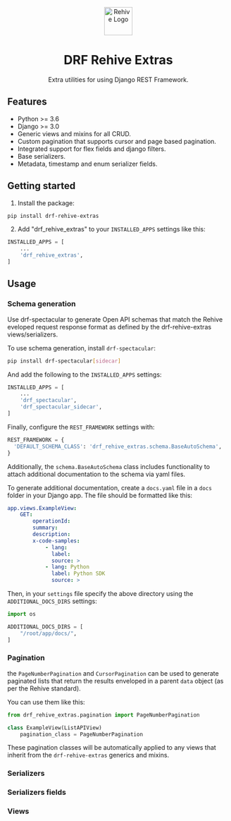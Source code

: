 <p align="center">
  <img width="64" src="https://avatars2.githubusercontent.com/u/22204821?s=200&v=4" alt="Rehive Logo">
  <h1 align="center">DRF Rehive Extras</h1>
  <p align="center">Extra utilities for using Django REST Framework.</p>
</p>

## Features

- Python >= 3.6
- Django >= 3.0
- Generic views and mixins for all CRUD.
- Custom pagination that supports cursor and page based pagination.
- Integrated support for flex fields and django filters.
- Base serializers.
- Metadata, timestamp and enum serializer fields.


## Getting started

1. Install the package:

```sh
pip install drf-rehive-extras
```

2. Add "drf_rehive_extras" to your `INSTALLED_APPS` settings like this:

```python
INSTALLED_APPS = [
    ...
    'drf_rehive_extras',
]
```

## Usage

### Schema generation

Use drf-spectacular to generate Open API schemas that match the Rehive eveloped request response format as defined by the drf-rehive-extras views/serializers.

To use schema generation, install `drf-spectacular`:

```sh
pip install drf-spectacular[sidecar]
```

And add the following to the `INSTALLED_APPS` settings:

```python
INSTALLED_APPS = [
    ...
    'drf_spectacular',
    'drf_spectacular_sidecar',
]
```

Finally, configure the `REST_FRAMEWORK` settings with:

```python
REST_FRAMEWORK = {
  'DEFAULT_SCHEMA_CLASS': 'drf_rehive_extras.schema.BaseAutoSchema',
}
```

Additionally, the `schema.BaseAutoSchema` class includes functionality to attach
additional documentation to the schema via yaml files.

To generate additional documentation, create a `docs.yaml` file in a `docs` folder in your Django app. The file should be formatted like this:

```yaml
app.views.ExampleView:
    GET:
        operationId:
        summary:
        description:
        x-code-samples:
            - lang:
              label:
              source: >
            - lang: Python
              label: Python SDK
              source: >
```

Then, in your `settings` file specify the above directory using the `ADDITIONAL_DOCS_DIRS` settings:

```python
import os

ADDITIONAL_DOCS_DIRS = [
    "/root/app/docs/",
]
```

### Pagination

the `PageNumberPagination` and `CursorPagination` can be used to generate paginated lists that return the results enveloped in a parent `data` object (as per the Rehive standard).

You can use them like this:

```python
from drf_rehive_extras.pagination import PageNumberPagination

class ExampleView(ListAPIView)
    pagination_class = PageNumberPagination

```

These pagination classes will be automatically applied to any views that inherit from the `drf-rehive-extras` generics and mixins.

### Serializers


### Serializers fields


### Views
